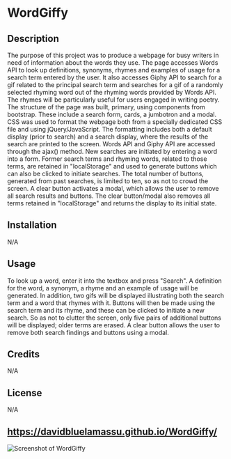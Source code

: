 # WordGiffy

## Description
The purpose of this project was to produce a webpage for busy writers in need of information about the words they use. The page accesses Words API to look up definitions, synonyms, rhymes and examples of usage for a search term entered by the user. It also accesses Giphy API to search for a gif related to the principal search term and searches for a gif of a randomly selected rhyming word out of the rhyming words provided by Words API. The rhymes will be particularly useful for users engaged in writing poetry. The structure of the page was built, primary, using components from bootstrap. These include a search form, cards, a jumbotron and a modal. CSS was used to format the webpage both from a specially dedicated CSS file and using jQuery/JavaScript. The formatting includes both a default display (prior to search) and a search display, where the results of the search are printed to the screen. Words API and Giphy API are accessed through the ajax() method. New searches are initiated by entering a word into a form. Former search terms and rhyming words, related to those terms, are retained in "localStorage" and used to generate buttons which can also be clicked to initiate searches. The total number of buttons, generated from past searches, is limited to ten, so as not to crowd the screen. A clear button activates a modal, which allows the user to remove all search results and buttons. The clear button/modal also removes all terms retained in "localStorage" and returns the display to its initial state.

## Installation
N/A

## Usage
To look up a word, enter it into the textbox and press "Search". A definition for the word, a synonym, a rhyme and an example of usage will be generated. In addition, two gifs will be displayed illustrating both the search term and a word that rhymes with it. Buttons will then be made using the search term and its rhyme, and these can be clicked to initiate a new search. So as not to clutter the screen, only five pairs of additional buttons will be displayed; older terms are erased. A clear button allows the user to remove both search findings and buttons using a modal.

## Credits
N/A

## License
N/A

## https://davidbluelamassu.github.io/WordGiffy/

![Screenshot of WordGiffy](../images/wordgiffy-screenshot.png)
